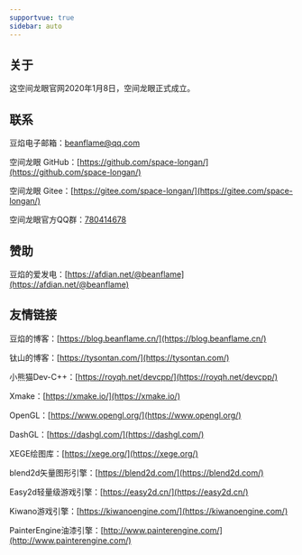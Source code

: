 ```yaml
---
supportvue: true
sidebar: auto
---
```



## 关于

这空间龙眼官网2020年1月8日，空间龙眼正式成立。


## 联系

豆焰电子邮箱：[beanflame@qq.com](mailto:beanflame@qq.com)

空间龙眼 GitHub：[https://github.com/space-longan/](https://github.com/space-longan/)

空间龙眼 Gitee：[https://gitee.com/space-longan/](https://gitee.com/space-longan/)

空间龙眼官方QQ群：[780414678](https://jq.qq.com/?_wv=1027&k=tFcWCc3y)



## 赞助


豆焰的爱发电：[https://afdian.net/@beanflame](https://afdian.net/@beanflame)


## 友情链接


豆焰的博客：[https://blog.beanflame.cn/](https://blog.beanflame.cn/)

钛山的博客：[https://tysontan.com/](https://tysontan.com/)

小熊猫Dev-C++：[https://royqh.net/devcpp/](https://royqh.net/devcpp/)

Xmake：[https://xmake.io/](https://xmake.io/)

OpenGL：[https://www.opengl.org/](https://www.opengl.org/)

DashGL：[https://dashgl.com/](https://dashgl.com/)

XEGE绘图库：[https://xege.org/](https://xege.org/)

blend2d矢量图形引擎：[https://blend2d.com/](https://blend2d.com/)

Easy2d轻量级游戏引擎：[https://easy2d.cn/](https://easy2d.cn/)

Kiwano游戏引擎：[https://kiwanoengine.com/](https://kiwanoengine.com/)

PainterEngine油漆引擎：[http://www.painterengine.com/](http://www.painterengine.com/)
